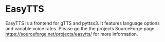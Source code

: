 # EasyTTS
EasyTTS is a frontend for gTTS and pyttsx3. It features language options and variable voice rates. Please go the the projects SourceForge page https://sourceforge.net/projects/easytts/ for more information.
